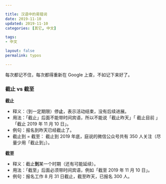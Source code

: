 ```yaml
---

title: 汉语中的易错词   
date: 2019-11-10  
updated: 2019-11-10    
categories: [其它, 中文]  

tags: 
- 中文

layout: false
permalink: typos

---
```


每次都记不住，每次都得重新在 Google 上查，不如记下来好了。

<!-- more -->



### 截止 vs 截至

**截止**

- 释义：（到一定期限）停**止**，表示活动结束，没有后续进展。
- 用法：「截止」后面不能带时间宾语，所以不能说「截止昨天」「 截止目前 」「截止 2019 年 11 月 10 日」。
- 例句：报名到昨天已经截止了。
- 截止到 = 截至： 截止到 2019 年底，庭说的微信公众号共有 350 人关注（尽量少用「截止到」）。

**截至**

- 释义：截止**到**某一个时期（还有可能延续）。
- 用法：「截至」后面必须带时间宾语，例如「截至 2019 年 11 月 10 日」。
- 例句：报名工作 8 月 31 日截止，截至昨天，已报名 300 人。

